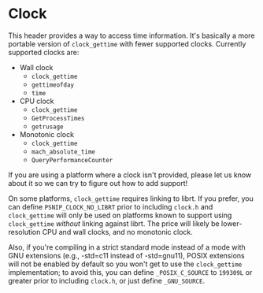 # Clock

This header provides a way to access time information.  It's basically
a more portable version of `clock_gettime` with fewer supported
clocks.  Currently supported clocks are:

 * Wall clock
   * `clock_gettime`
   * `gettimeofday`
   * `time`
 * CPU clock
   * `clock_gettime`
   * `GetProcessTimes`
   * `getrusage`
 * Monotonic clock
   * `clock_gettime`
   * `mach_absolute_time`
   * `QueryPerformanceCounter`

If you are using a platform where a clock isn't provided, please let
us know about it so we can try to figure out how to add support!

On some platforms, `clock_gettime` requires linking to librt.  If you
prefer, you can define `PSNIP_CLOCK_NO_LIBRT` prior to including
`clock.h` and `clock_gettime` will only be used on platforms known to
support using `clock_gettime` *without* linking against librt.  The
price will likely be lower-resolution CPU and wall clocks, and no
monotonic clock.

Also, if you're compiling in a strict standard mode instead of a mode
with GNU extensions (e.g., -std=c11 instead of -std=gnu11), POSIX
extensions will not be enabled by default so you won't get to use the
`clock_gettime` implementation; to avoid this, you can define
`_POSIX_C_SOURCE` to `199309L` or greater prior to including
`clock.h`, or just define `_GNU_SOURCE`.